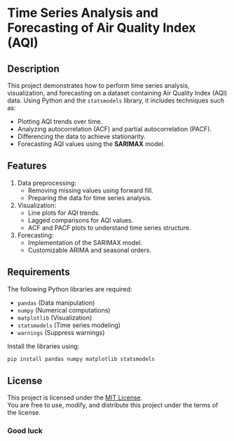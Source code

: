 # Time Series Analysis and Forecasting of Air Quality Index (AQI)

## Description
This project demonstrates how to perform time series analysis, visualization, and forecasting on a dataset containing Air Quality Index (AQI) data. Using Python and the `statsmodels` library, it includes techniques such as:
- Plotting AQI trends over time.
- Analyzing autocorrelation (ACF) and partial autocorrelation (PACF).
- Differencing the data to achieve stationarity.
- Forecasting AQI values using the **SARIMAX** model.

## Features
1. Data preprocessing:
   - Removing missing values using forward fill.
   - Preparing the data for time series analysis.
2. Visualization:
   - Line plots for AQI trends.
   - Lagged comparisons for AQI values.
   - ACF and PACF plots to understand time series structure.
3. Forecasting:
   - Implementation of the SARIMAX model.
   - Customizable ARIMA and seasonal orders.

## Requirements
The following Python libraries are required:
- `pandas` (Data manipulation)
- `numpy` (Numerical computations)
- `matplotlib` (Visualization)
- `statsmodels` (Time series modeling)
- `warnings` (Suppress warnings)

Install the libraries using:
```bash
pip install pandas numpy matplotlib statsmodels
```
## License

This project is licensed under the [MIT License](LICENSE).  
You are free to use, modify, and distribute this project under the terms of the license.


### Good luck 
